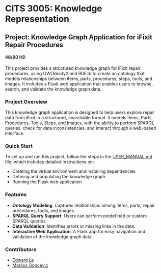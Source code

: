 # CITS 3005: Knowledge Representation

## Project: Knowledge Graph Application for iFixit Repair Procedures

#### 48/60 HD

This project provides a structured knowledge graph for iFixit repair procedures, using OWLReady2 and RDFlib to create an ontology that models relationships between items, parts, procedures, steps, tools, and images. It includes a Flask web application that enables users to browse, search, and validate the knowledge graph data.

### Project Overview
This knowledge graph application is designed to help users explore repair data from iFixit in a structured, searchable format. It models Items, Parts, Procedures, Tools, Steps, and Images, with the ability to perform SPARQL queries, check for data inconsistencies, and interact through a web-based interface.

### Quick Start
To set up and run this project, follow the steps in the [USER_MANUAL.md](USER_MANUAL.md) file, which includes detailed instructions on:
- Creating the virtual environment and installing dependencies
- Defining and populating the knowledge graph
- Running the Flask web application

### Features
- **Ontology Modeling**: Captures relationships among items, parts, repair procedures, tools, and images.
- **SPARQL Query Support**: Users can perform predefined or custom SPARQL queries.
- **Data Validation**: Identifies errors or missing links in the data.
- **Interactive Web Application**: A Flask app for easy navigation and validation of the knowledge graph data.

### Contributors
- [Edward Le](https://github.com/edwardisintou)
- [Markus Gopcevic](https://github.com/mighT77)


